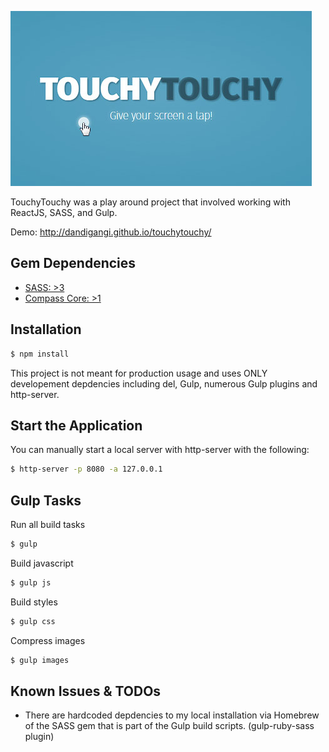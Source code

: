 ![alt tag](touchytouchy-preview.jpg)

TouchyTouchy was a play around project that involved working with ReactJS, SASS, and Gulp.

Demo: http://dandigangi.github.io/touchytouchy/

## Gem Dependencies
- [SASS: >3](https://rubygems.org/gems/sass/versions/3.4.13)
- [Compass Core: >1](https://rubygems.org/gems/compass-core/versions/1.0.3)

## Installation

```sh
$ npm install
```

This project is not meant for production usage and uses ONLY developement depdencies including del, Gulp, numerous Gulp plugins and http-server.

## Start the Application

You can manually start a local server with http-server with the following:
```sh
$ http-server -p 8080 -a 127.0.0.1
```

## Gulp Tasks

Run all build tasks
```sh
$ gulp
```

Build javascript
```sh
$ gulp js
```

Build styles
```sh
$ gulp css
```

Compress images
```sh
$ gulp images
```

## Known Issues & TODOs
- There are hardcoded depdencies to my local installation via Homebrew of the SASS gem that is part of the Gulp build scripts. (gulp-ruby-sass plugin)

[Dan DiGangi]:http://dandigangi.me/
